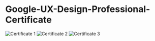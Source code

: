 # Google-UX-Design-Professional-Certificate

![Certificate 1](https://user-images.githubusercontent.com/56443166/156032699-6cdebdc6-a684-4f3e-9598-01e20277ba83.png)
![Certificate 2](https://user-images.githubusercontent.com/56443166/174235421-5d095d55-f518-49d8-a5e6-21d54649ce28.png)
![Certificate 3](https://user-images.githubusercontent.com/56443166/174234816-49c5fdfc-8181-466f-89c8-ece854c6e392.png)
